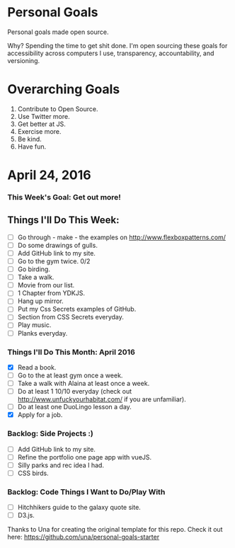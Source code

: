 Personal Goals
==============

Personal goals made open source.

Why? Spending the time to get shit done. I'm open sourcing these goals for accessibility across computers I use, transparency, accountability, and versioning.

# Overarching Goals
1. Contribute to Open Source.
3. Use Twitter more.
4. Get better at JS.
5. Exercise more.
6. Be kind.
7. Have fun.

# April 24, 2016

### This Week's Goal: Get out more!

## Things I'll Do This Week:

- [ ] Go through - make - the examples on http://www.flexboxpatterns.com/
- [ ] Do some drawings of gulls.
- [ ] Add GitHub link to my site.
- [ ] Go to the gym twice. 0/2
- [ ] Go birding.
- [ ] Take a walk.
- [ ] Movie from our list.
- [ ] 1 Chapter from YDKJS.
- [ ] Hang up mirror.
- [ ] Put my Css Secrets examples of GitHub.
- [ ] Section from CSS Secrets everyday.
- [ ] Play music.
- [ ] Planks everyday.

### Things I'll Do This Month: April 2016

- [x] Read a book.
- [ ] Go to the at least gym once a week.
- [ ] Take a walk with Alaina at least once a week.
- [ ] Do at least 1 10/10 everyday (check out http://www.unfuckyourhabitat.com/ if you are unfamiliar).
- [ ] Do at least one DuoLingo lesson a day.
- [x] Apply for a job.

### Backlog: Side Projects :)

- [ ] Add GitHub link to my site.
- [ ] Refine the portfolio one page app with vueJS.
- [ ] Silly parks and rec idea I had.
- [ ] CSS birds.

### Backlog: Code Things I Want to Do/Play With

- [ ] Hitchhikers guide to the galaxy quote site.
- [ ] D3.js.

Thanks to Una for creating the original template for this repo. Check it out here: https://github.com/una/personal-goals-starter